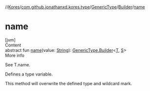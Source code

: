 //[Kores](../../../index.md)/[com.github.jonathanxd.kores.type](../../index.md)/[GenericType](../index.md)/[Builder](index.md)/[name](name.md)



# name  
[jvm]  
Content  
abstract fun [name](name.md)(value: [String](https://kotlinlang.org/api/latest/jvm/stdlib/kotlin/-string/index.html)): [GenericType.Builder](index.md)<[T](index.md), [S](index.md)>  
More info  


See T.name.



Defines a type variable.



This method will overwrite the defined type and wildcard mark.

  



